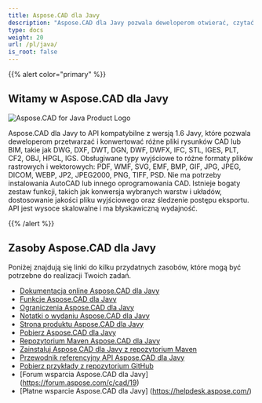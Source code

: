 ```yaml
---
title: Aspose.CAD dla Javy
description: "Aspose.CAD dla Javy pozwala deweloperom otwierać, czytać i przetwarzać pliki AutoCAD DWG, DXF, DWT oraz inne formaty plików CAD i BIM, takie jak: DGN, DWF, DWFX, IFC, STL, IGES, PLT, CF2, OBJ, HPGL, IGS."
type: docs
weight: 20
url: /pl/java/
is_root: false
---
```


{{% alert color="primary" %}}

## **Witamy w Aspose.CAD dla Javy**

![Aspose.CAD for Java Product Logo](/cad/_assets/home_2.png)

Aspose.CAD dla Javy to API kompatybilne z wersją 1.6 Javy, które pozwala deweloperom przetwarzać i konwertować różne pliki rysunków CAD lub BIM, takie jak DWG, DXF, DWT, DGN, DWF, DWFX, IFC, STL, IGES, PLT, CF2, OBJ, HPGL, IGS. Obsługiwane typy wyjściowe to różne formaty plików rastrowych i wektorowych: PDF, WMF, SVG, EMF, BMP, GIF, JPG, JPEG, DICOM, WEBP, JP2, JPEG2000, PNG, TIFF, PSD. Nie ma potrzeby instalowania AutoCAD lub innego oprogramowania CAD.
Istnieje bogaty zestaw funkcji, takich jak konwersja wybranych warstw i układów, dostosowanie jakości pliku wyjściowego oraz śledzenie postępu eksportu. API jest wysoce skalowalne i ma błyskawiczną wydajność.

{{% /alert %}}

## **Zasoby Aspose.CAD dla Javy**

Poniżej znajdują się linki do kilku przydatnych zasobów, które mogą być potrzebne do realizacji Twoich zadań.

- [Dokumentacja online Aspose.CAD dla Javy](/cad/java/)
- [Funkcje Aspose.CAD dla Javy](/cad/java/product-overview/#advanced-api-features)
- [Ograniczenia Aspose.CAD dla Javy](/cad/java/product-overview/#not-yet-supported)
- [Notatki o wydaniu Aspose.CAD dla Javy](https://releases.aspose.com/cad/java/release-notes/)
- [Strona produktu Aspose.CAD dla Javy](https://products.aspose.com/cad/java/)
- [Pobierz Aspose.CAD dla Javy](https://releases.aspose.com/cad/java/)
- [Repozytorium Maven Aspose.CAD dla Javy](https://releases.aspose.com/java/repo/com/aspose/aspose-cad/)
- [Zainstaluj Aspose.CAD dla Javy z repozytorium Maven](/cad/java/installation/)
- [Przewodnik referencyjny API Aspose.CAD dla Javy](https://reference.aspose.com/cad/java)
- [Pobierz przykłady z repozytorium GitHub](https://github.com/aspose-cad/Aspose.CAD-for-Java)
- [Forum wsparcia Aspose.CAD dla Javy] (https://forum.aspose.com/c/cad/19)
- [Płatne wsparcie Aspose.CAD dla Javy] (https://helpdesk.aspose.com/)
